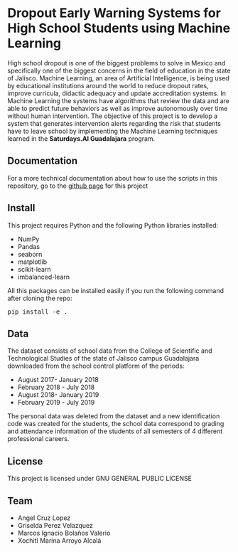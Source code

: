 # Dropout Early Warning Systems for High School Students using Machine Learning
High school dropout is one of the biggest problems to solve in Mexico and specifically one of the biggest concerns in the field of education in the state of Jalisco. Machine Learning, an area of ​​Artificial Intelligence, is being used by educational institutions around the world to reduce dropout rates, improve curricula, didactic adequacy and update accreditation systems. In Machine Learning the systems have algorithms that review the data and are able to predict future behaviors as well as improve autonomously over time without human intervention.
The objective of this project is to develop a system that generates intervention alerts regarding the risk that students have to leave school by implementing the Machine Learning techniques learned in the **Saturdays.AI Guadalajara** program.

## Documentation
For a more technical documentation about how to use the scripts in this repository, go to the [github page](https://marcos862.github.io/SaturdaysAI_Project_T2/) for this project

## Install
This project requires Python and the following Python libraries installed:
- NumPy
- Pandas
- seaborn
- matplotlib
- scikit-learn
- imbalanced-learn

All this packages can be installed easily if you run the following command after cloning the repo:

<pre>pip install -e .</pre>

## Data
The dataset consists of school data from the College of Scientific and Technological Studies of the state of Jalisco campus Guadalajara downloaded from the school control platform of the periods:
- August 2017- January 2018
- February 2018 - July 2018
- August 2018- January 2019
- February 2019 - July 2019

The personal data was deleted from the dataset and a new identification code was created for the students, the school data correspond to grading and attendance information of the students of all semesters of 4 different professional careers.
## License
This project is licensed under GNU GENERAL PUBLIC LICENSE
## Team
- Angel Cruz Lopez
- Griselda Perez Velazquez
- Marcos Ignacio Bolaños Valerio
- Xochitl Marina Arroyo Alcalá
